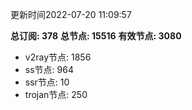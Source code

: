 更新时间2022-07-20 11:09:57

**总订阅: 378**
**总节点: 15516**
**有效节点: 3080**
- v2ray节点: 1856
- ss节点: 964
- ssr节点: 10
- trojan节点: 250
